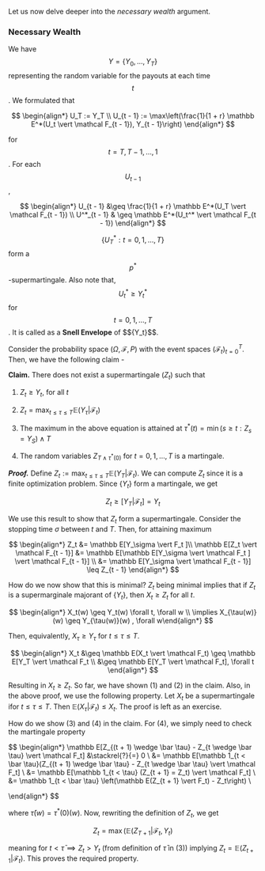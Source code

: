 Let us now delve deeper into the *necessary wealth* argument.

### Necessary Wealth

We have $$Y = \{Y_0, \dots, Y_T\}$$ representing the random variable for the payouts at each time $$t$$. We formulated that

$$
\begin{align*}
U_T := Y_T \\
U_{t - 1} := \max\left(\frac{1}{1 + r} \mathbb E^*(U_t \vert \mathcal F_{t - 1}), Y_{t - 1}\right)
\end{align*}
$$

for $$t = T, T - 1, \dots, 1$$. For each $$U_{t - 1}$$,

$$
\begin{align*}
U_{t - 1} &\geq \frac{1}{1 + r} \mathbb E^*(U_T \vert \mathcal F_{t - 1}) \\
U^*_{t - 1} & \geq \mathbb E^*(U_t^* \vert \mathcal F_{t - 1})
\end{align*}
$$

$$\{U_T^*: t = 0, 1, \dots, T\}$$ form a $$p^*$$-supermartingale. Also note that, $$U^*_t \geq Y^*_t$$ for $$t = 0, 1, \dots, T$$. It is called as a **Snell Envelope** of $${Y_t\}$$.

Consider the probability space $(\Omega, \mathcal F, P)$ with the event spaces $(\mathcal F_t)_{t = 0}^T$. Then, we have the following claim -

**Claim.** There does not exist a supermartingale $(Z_t)$ such that

1. $Z_t \geq Y_t$, for all $t$

2. $Z_t = \max_{t \leq \tau \leq T} \mathbb E(Y_\tau \vert \mathcal F_t)$

3. The maximum in the above equation is attained at $\tau^*(t) = \min(s \geq t: Z_s = Y_S) \wedge T$

4. The random variables $Z_{T \wedge \tau^*(0)}$ for $t = 0, 1, \dots, T$ is a martingale.

***Proof.*** Define $Z_t := \max_{t \leq \tau \leq T } \mathbb E(Y_T \vert \mathcal F_t)$. We can compute $Z_t$ since it is a finite optimization problem. Since $\{Y_t\}$ form a martingale, we get

$$
Z_t \geq \mathbb[Y_T \vert \mathcal F_t] = Y_t
$$

We use this result to show that $Z_t$ form a supermartingale. Consider the stopping time $\sigma$ between $t$ and $T$. Then, for attaining maximum

$$
\begin{align*}
    Z_t &= \mathbb E[Y_\sigma \vert F_t ]\\
\mathbb E[Z_t \vert \mathcal F_{t - 1}] &= \mathbb E[\mathbb E[Y_\sigma \vert \mathcal F_t ] \vert \mathcal F_{t - 1}] \\
&= \mathbb E[Y_\sigma \vert \mathcal F_{t - 1}] \leq Z_{t - 1}
\end{align*}
$$

How do we now show that this is minimal? $Z_t$ being minimal implies that if $Z_t$ is a supermarginale majorant of $\{Y_t\}$, then $X_t \geq Z_t$ for all $t$. 

$$
\begin{align*}
    X_t(w) \geq Y_t(w) \forall t, \forall w \\
\implies X_{\tau(w)} (w) \geq Y_{\tau(w)}(w)
, \forall w\end{align*}
$$

Then, equivalently, $X_\tau \geq Y_\tau$ for $t \leq \tau \leq T$.

$$
\begin{align*}
X_t &\geq \mathbb E(X_t \vert \mathcal F_t) \geq \mathbb E[Y_T \vert \mathcal F_t \\
&\geq \mathbb E[Y_T \vert \mathcal F_t], \forall t
\end{align*}
$$

Resulting in $X_t \geq Z_t$. So far, we have shown (1) and (2) in the claim. Also, in the above proof, we use the following property. Let $X_t$ be a supermartingale ifor $t \leq \tau \leq T$. Then $\mathbb E(X_\tau \vert \mathcal F_t) \leq X_t$. The proof is left as an exercise.

How do we show (3) and (4) in the claim. For (4), we simply need to check the martingale property

$$
\begin{align*}
\mathbb E[Z_{(t + 1) \wedge \bar \tau} - Z_{t \wedge \bar \tau} \vert \mathcal F_t] &\stackrel{?}{=} 0 \\
&= \mathbb E[\mathbb 1_{t < \bar \tau}(Z_{(t + 1) \wedge \bar \tau} - Z_{t \wedge \bar \tau} \vert \mathcal F_t] \\
&= \mathbb E[\mathbb 1_{t < \tau} (Z_{t + 1} = Z_t) \vert \mathcal F_t] \\
&= \mathbb 1_{t < \bar \tau} \left(\mathbb E(Z_{t + 1} \vert F_t) - Z_t\right) \\

\end{align*}
$$

where $\bar \tau(w) = \tau^*(0) (w)$. Now, rewriting the definition of $Z_t$, we get

$$
Z_t = \max \left(\mathbb E(Z_{T + 1} \vert \mathcal F_t, Y_t\right)
$$

meaning for $t < \bar \tau \implies Z_t > Y_t$ (from definition of $\bar \tau$ in (3)) implying $Z_t = \mathbb E(Z_{t + 1} \vert \mathcal F_t)$. This proves the required property.




